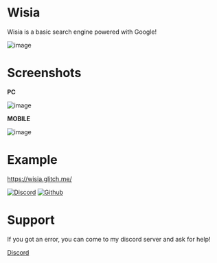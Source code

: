 # Wisia
Wisia is a basic search engine powered with Google!

![image](https://cdn.glitch.me/353f4572-362e-4e70-bf65-c0c0c4ccff01%2Fce035a6c-31a8-47f8-a0a4-bae4df65a7f7.image.png?v=1637588631337)

# Screenshots

**PC**

![image](https://user-images.githubusercontent.com/91078294/142765995-b1c21a62-93aa-43bf-9a64-bed8594541c2.png)

**MOBILE**

![image](https://user-images.githubusercontent.com/91078294/142766094-428be64b-f333-4b2f-9a75-c5b3266c8540.png)

# Example

https://wisia.glitch.me/


[![Discord](https://img.shields.io/discord/762267257551978527?style=plastic)](https://discord.gg/EMXYEvv) [![Github](https://img.shields.io/github/followers/vsldev1409?style=social)](https://github.com/vsldev1409)

# Support

If you got an error, you can come to my discord server and ask for help!

[Discord](https://discord.gg/EMXYEvv)
